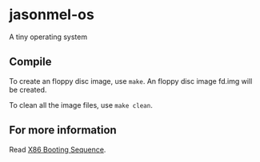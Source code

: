 jasonmel-os
===========

A tiny operating system

## Compile
To create an floppy disc image, use <code>make</code>. An floppy disc image fd.img will be created.

To clean all the image files, use <code>make clean</code>.

## For more information
Read [X86 Booting Sequence](http://people.cs.nctu.edu.tw/~huangmc/works/web/Boot_x86/Boot_x86.html "X86 Booting Sequence").
